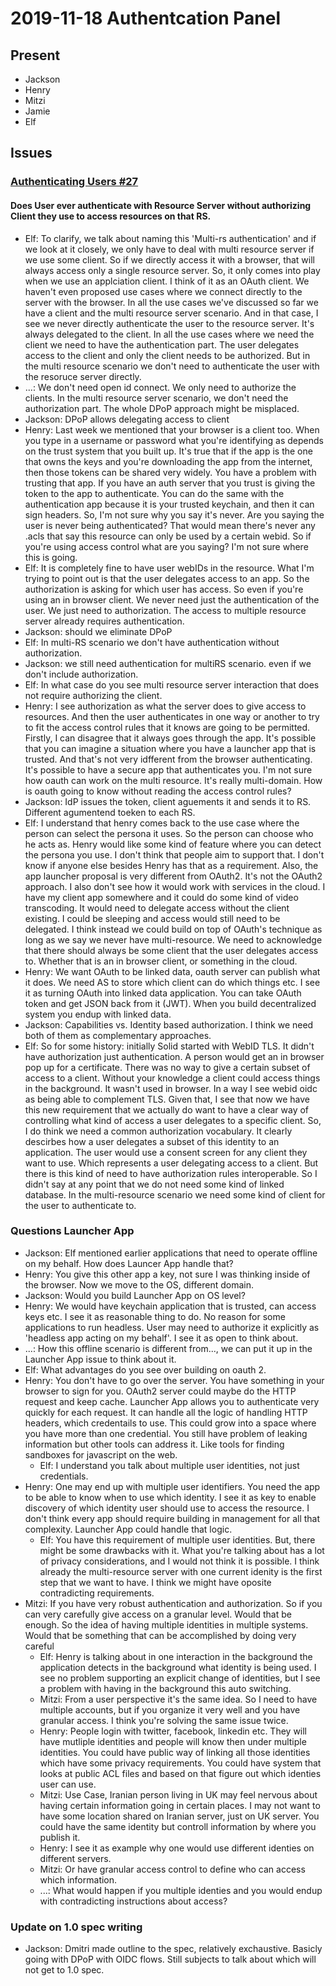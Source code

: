 # 2019-11-18 Authentcation Panel

## Present

* Jackson
* Henry
* Mitzi
* Jamie
* Elf

## Issues

### [Authenticating Users #27](https://github.com/solid/authentication-panel/issues/27)

#### Does User ever authenticate with Resource Server without authorizing Client they use to access resources on that RS.

 - Elf: To clarify, we talk about naming this 'Multi-rs authentication' and if we look at it closely, we only have to deal with multi resource server if we use some client. So if we directly access it with a browser, that will always access only a single resource server. So, it only comes into play when we use an applciation client. I think of it as an OAuth client. We haven't even proposed use cases where we connect directly to the server with the browser. In all the use cases we've discussed so far we have a client and the multi resource server scenario. And in that case, I see we never directly authenticate the user to the resource server. It's always delegated to the client. In all the use cases where we need the client we need to have the authentication part. The user delegates access to the client and only the client needs to be authorized. But in the multi resource scenario we don't need to authenticate the user with the resoruce server directly.
 - ...: We don't need open id connect. We only need to authorize the clients. In the multi resource server scenario, we don't need the authorization part. The whole DPoP approach might be misplaced.
 - Jackson: DPoP allows delegating access to client
 - Henry: Last week we mentioned that your browser is a client too. When you type in a username or password what you're identifying as depends on the trust system that you built up. It's true that if the app is the one that owns the keys and you're downloading the app from the internet, then those tokens can be shared very widely. You have a problem with trusting that app. If you have an auth server that you trust is giving the token to the app to authenticate. You can do the same with the authentication app because it is your trusted keychain, and then it can sign headers. So, I'm not sure why you say it's never. Are you saying the user is never being authenticated? That would mean there's never any .acls that say this resource can only be used by a certain webid. So if you're using access control what are you saying? I'm not sure where this is going.
 - Elf: It is completely fine to have user webIDs in the resource. What I'm trying to point out is that the user delegates access to an app. So the authorization is asking for which user has access. So even if you're using an in browser client. We never need just the authentication of the user. We just need to authorization. The access to multiple resource server already requires authentication.
 - Jackson: should we eliminate DPoP
 - Elf: In multi-RS scenario we don't have authentication without authorization.
 - Jackson: we still need authentication for multiRS scenario. even if we don't include authorization.
 - Elf: In what case do you see multi resource server interaction that does not require authorizing the client. 
 - Henry: I see authorization as what the server does to give access to resources. And then the user authenticates in one way or another to try to fit the access control rules that it knows are going to be permitted. Firstly, I can disagree that it always goes through the app. It's possible that you can imagine a situation where you have a launcher app that is trusted. And that's not very idfferent from the browser authenticating. It's possible to have a secure app that authenticates you. I'm not sure how oauth can work on the multi resource. It's really multi-domain. How is oauth going to know without reading the access control rules? 
 - Jackson: IdP issues the token, client aguements it and sends it to RS. Different agumentend toeken to each RS.
 - Elf: I understand that henry comes back to the use case where the person can select the persona it uses. So the person can choose who he acts as. Henry would like some kind of feature where you can detect the persona you use. I don't think that people aim to support that. I don't know if anyone else besides Henry has that as a requirement. Also, the app launcher proposal is very different from OAuth2. It's not the OAuth2 approach. I also don't see how it would work with services in the cloud. I have my client app somewhere and it could do some kind of video transcoding. It would need to delegate access without the client existing. I could be sleeping and access would still need to be delegated. I think instead we could build on top of OAuth's technique as long as we say we never have multi-resource. We need to acknowledge that there should always be some client that the user delegates access to. Whether that is an in browser client, or something in the cloud. 
- Henry: We want OAuth to be linked data, oauth server can publish what it does. We need AS to store which client can do which things etc. I see it as turning OAuth into linked data application. You can take OAuth token and get JSON back from it (JWT). When you build decentralized system you endup with linked data.
- Jackson: Capabilities vs. Identity based authorization. I think we need both of them as complementary approaches.
- Elf: So for some history: initially Solid started with WebID TLS. It didn't have authorization just authentication. A person would get an in browser pop up for a certificate. There was no way to give a certain subset of access to a client. Without your knowledge a client could access things in the background. It wasn't used in browser. In a way I see webid oidc as being able to complement TLS. Given that, I see that now we have this new requirement that we actually do want to have a clear way of controlling what kind of access a user delegates to a specific client. So, I do think we need a common authorization vocabulary. It clearly descirbes how a user delegates a subset of this identity to an application. The user would use a consent screen for any client they want to use. Which represents a user delegating access to a client. But there is this kind of need to have authorization rules interoperable. So I didn't say at any point that we do not need some kind of linked database. In the multi-resource scenario we need some kind of client for the user to authenticate to.

### Questions Launcher App
- Jackson: Elf mentioned earlier applications that need to operate offline on my behalf. How does Launcer App handle that?
- Henry: You give this other app a key, not sure I was thinking inside of the browser. Now we move to the OS, different domain.
- Jackson: Would you build Launcher App on OS level?
- Henry: We would have keychain application that is trusted, can access keys etc. I see it as reasonable thing to do. No reason for some applications to run headless. User may need to authorize it explicitly as 'headless app acting on my behalf'. I see it as open to think about.
- ...: How this offline scenario is different from..., we can put it up in the Launcher App issue to think about it.
 - Elf: What advantages do you see over building on oauth 2.
 - Henry: You don't have to go over the server. You have something in your browser to sign for you. OAuth2 server could maybe do the HTTP request and keep cache. Launcher App allows you to authenticate very quickly for each request. It can handle all the logic of handling HTTP headers, which credentails to use. This could grow into a space where you have more than one credential. You still have problem of leaking information but other tools can address it. Like tools for finding sandboxes for javascript on the web.
   - Elf: I understand you talk about multiple user identities, not just credentials.
- Henry: One may end up with multiple user identifiers. You need the app to be able to know when to use which identity. I see it as key to enable discovery of which identity user should use to access the resource. I don't think every app should require building in management for all that complexity. Launcher App could handle that logic.
    - Elf: You have this requirement of multiple user identities. But, there might be some drawbacks with it. What you're talking about has a lot of privacy considerations, and I would not think it is possible. I think already the multi-resource server with one current idenity is the first step that we want to have. I think we might have oposite contradicting requirements.
- Mitzi: If you have very robust authentication and authorization. So if you can very carefully give access on a granular level. Would that be enough. So the idea of having multiple identities in multiple systems. Would that be something that can be accomplished by doing very careful
    - Elf: Henry is talking about in one interaction in the background the application detects in the background what identity is being used. I see no problem supporting an explicit change of identities, but I see a problem with having in the background this auto switching.
    - Mitzi: From a user perspective it's the same idea. So I need to have multiple accounts, but if you organize it very well and you have granular access. I think you're solving the same issue twice.
    - Henry: People login with twitter, facebook, linkedin etc. They will have mutliple identities and people will know then under multiple identities. You could have public way of linking all those identities which have some privacy requirements. You could have system that looks at public ACL files and based on that figure out which identies user can use.
    - Mitzi: Use Case, Iranian person living in UK may feel nervous about having certain information going in certain places. I may not want to have some location shared on Iranian server, just on UK server. You could have the same identity but controll information by where you publish it.
    - Henry: I see it as example why one would use different identies on different servers.
    - Mitzi: Or have granular access control to define who can access which information.
    - ...: What would happen if you multiple identies and you would endup with contradicting instructions about access?

### Update on 1.0 spec writing

- Jackson: Dmitri made outline to the spec, relatively exchaustive. Basicly going with DPoP with OIDC flows. Still subjects to talk about which will not get to 1.0 spec.

